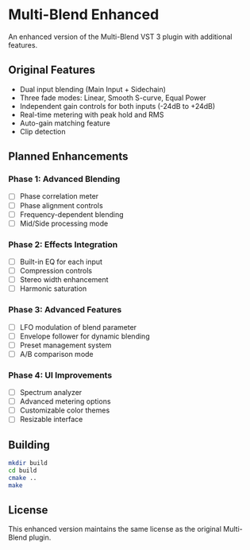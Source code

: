 # Multi-Blend Enhanced

An enhanced version of the Multi-Blend VST 3 plugin with additional features.

## Original Features
- Dual input blending (Main Input + Sidechain)
- Three fade modes: Linear, Smooth S-curve, Equal Power
- Independent gain controls for both inputs (-24dB to +24dB)
- Real-time metering with peak hold and RMS
- Auto-gain matching feature
- Clip detection

## Planned Enhancements

### Phase 1: Advanced Blending
- [ ] Phase correlation meter
- [ ] Phase alignment controls
- [ ] Frequency-dependent blending
- [ ] Mid/Side processing mode

### Phase 2: Effects Integration
- [ ] Built-in EQ for each input
- [ ] Compression controls
- [ ] Stereo width enhancement
- [ ] Harmonic saturation

### Phase 3: Advanced Features
- [ ] LFO modulation of blend parameter
- [ ] Envelope follower for dynamic blending
- [ ] Preset management system
- [ ] A/B comparison mode

### Phase 4: UI Improvements
- [ ] Spectrum analyzer
- [ ] Advanced metering options
- [ ] Customizable color themes
- [ ] Resizable interface

## Building

```bash
mkdir build
cd build
cmake ..
make
```

## License
This enhanced version maintains the same license as the original Multi-Blend plugin.